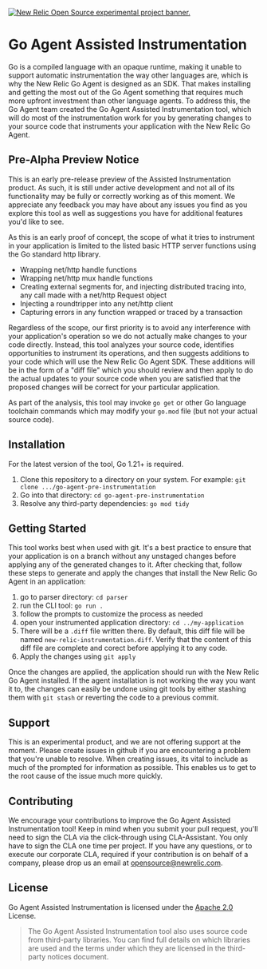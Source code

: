 <a href="https://opensource.newrelic.com/oss-category/#new-relic-experimental"><picture><source media="(prefers-color-scheme: dark)" srcset="https://github.com/newrelic/opensource-website/raw/main/src/images/categories/dark/Experimental.png"><source media="(prefers-color-scheme: light)" srcset="https://github.com/newrelic/opensource-website/raw/main/src/images/categories/Experimental.png"><img alt="New Relic Open Source experimental project banner." src="https://github.com/newrelic/opensource-website/raw/main/src/images/categories/Experimental.png"></picture></a>

# Go Agent Assisted Instrumentation
Go is a compiled language with an opaque runtime, making it unable to support automatic instrumentation the way other languages are, which is why the New Relic Go Agent is designed as an SDK. That makes installing and getting the most out of the Go Agent something that requires much more upfront investment than other language agents. To address this, the Go Agent team created the Go Agent Assisted Instrumentation tool, which will do most of the instrumentation work for you by generating changes to your source code that instruments your application with the New Relic Go Agent.

## Pre-Alpha Preview Notice
This is an early pre-release preview of the Assisted Instrumentation product. As such, it is still under active development and not all of its functionality may be fully or correctly working as of this moment. We appreciate any feedback you may have about any issues you find as you explore this tool as well as suggestions you have for additional features you'd like to see.

As this is an early proof of concept, the scope of what it tries to instrument in your application is limited to the listed basic HTTP server functions using the Go standard http library.

 - Wrapping net/http handle functions
 - Wrapping net/http mux handle functions
 - Creating external segments for, and injecting distributed tracing into, any call made with a net/http Request object
 - Injecting a roundtripper into any net/http client
 - Capturing errors in any function wrapped or traced by a transaction


Regardless of the scope, our first priority is to avoid any interference with your application's operation so we do not actually make changes to your code directly. Instead, this tool analyzes your source code, identifies opportunities to instrument its operations, and then suggests additions to your code which will use the New Relic Go Agent SDK. These additions will be in the form of a "diff file" which you should review and then apply to do the actual updates to your source code when you are satisfied that the proposed changes will be correct for your particular application.

As part of the analysis, this tool may invoke `go get` or other Go language toolchain commands which may modify your `go.mod` file (but not your actual source code).


## Installation
For the latest version of the tool, Go 1.21+ is required.
1. Clone this repository to a directory on your system. For example: `git clone .../go-agent-pre-instrumentation`
2. Go into that directory: `cd go-agent-pre-instrumentation`
3. Resolve any third-party dependencies: `go mod tidy`

## Getting Started
This tool works best when used with git. It's a best practice to ensure that your application is on a branch without any unstaged changes before applying any of the generated changes to it. After checking that, follow these steps to generate and apply the changes that install the New Relic Go Agent in an application:

1. go to parser directory: ```cd parser```
2. run the CLI tool: ```go run .```
3. follow the prompts to customize the process as needed
4. open your instrumented application directory: ```cd ../my-application```
5. There will be a `.diff` file written there. By default, this diff file will be named `new-relic-instrumentation.diff`. Verify that the content of this diff file are complete and corect before applying it to any code.
6. Apply the changes using `git apply`

Once the changes are applied, the application should run with the New Relic Go Agent installed. If the agent installation is not working the way you want it to, the changes can easily be undone using git tools by either stashing them with `git stash` or reverting the code to a previous commit.

## Support
This is an experimental product, and we are not offering support at the moment. Please create issues in github if you are encountering a problem that you're unable to resolve. When creating issues, its vital to include as much of the prompted for information as possible. This enables us to get to the root cause of the issue much more quickly.

## Contributing
We encourage your contributions to improve the Go Agent Assisted Instrumentation tool! Keep in mind when you submit your pull request, you'll need to sign the CLA via the click-through using CLA-Assistant. You only have to sign the CLA one time per project.
If you have any questions, or to execute our corporate CLA, required if your contribution is on behalf of a company,  please drop us an email at opensource@newrelic.com.


## License
Go Agent Assisted Instrumentation is licensed under the [Apache 2.0](http://apache.org/licenses/LICENSE-2.0.txt) License.
>The Go Agent Assisted Instrumentation tool also uses source code from third-party libraries. You can find full details on which libraries are used and the terms under which they are licensed in the third-party notices document.
